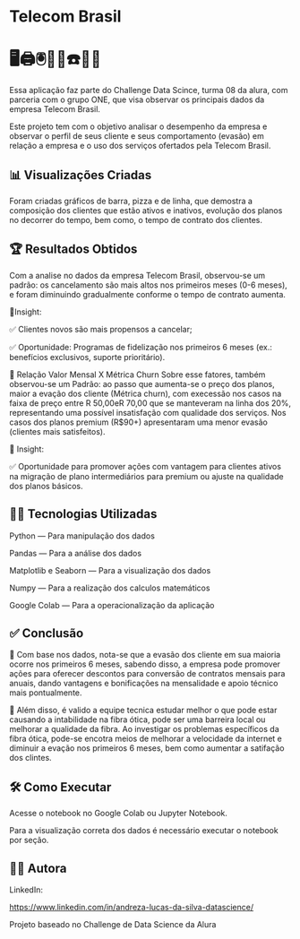 # Telecom Brasil
# 🖥️🖨️🖲️🎥📸☎️📲📞

Essa aplicação faz parte do Challenge Data Scince, turma 08 da alura, com parceria com o grupo ONE, que visa observar os principais dados da empresa Telecom Brasil.

Este projeto tem com o objetivo analisar o desempenho da empresa e observar o perfil de seus cliente e seus comportamento (evasão) em relação a empresa e o uso dos serviços ofertados pela Telecom Brasil.

## 📊 Visualizações Criadas
Foram criadas gráficos de barra, pizza e de linha, que demostra a composição dos clientes que estão ativos e inativos, evolução dos planos no decorrer do tempo, bem como, o tempo de contrato dos clientes.

## 🏆 Resultados Obtidos
Com a analise no dados da empresa Telecom Brasil, observou-se um padrão: os cancelamento são mais altos nos primeiros meses (0-6 meses), e foram diminuindo gradualmente conforme o tempo de contrato aumenta.

🌟Insight:

✅ Clientes novos são mais propensos a cancelar;


✅ Oportunidade: Programas de fidelização nos primeiros 6 meses (ex.: benefícios exclusivos, suporte prioritário).

🚀 Relação Valor Mensal X Métrica Churn
Sobre esse fatores, também observou-se um Padrão: ao passo que aumenta-se o preço dos planos, maior a evação dos cliente (Métrica churn), com execessão nos casos na faixa de preço entre R 50,00eR  70,00 que se manteveram na linha dos 20%, representando uma possível insatisfação com qualidade dos serviços. Nos casos dos planos premium (R$90+) apresentaram uma menor evasão (clientes mais satisfeitos).

🌟 Insight:

✅ Oportunidade para promover ações com vantagem para clientes ativos na migração de plano intermediários para premium ou ajuste na qualidade dos planos básicos.

## 👨‍💻 Tecnologias Utilizadas
Python — Para manipulação dos dados

Pandas — Para a análise dos dados

Matplotlib e Seaborn — Para a visualização dos dados

Numpy — Para a realização dos calculos matemáticos

Google Colab — Para a operacionalização da aplicação

## ✅ Conclusão
🏁 Com base nos dados, nota-se que a evasão dos cliente em sua maioria ocorre nos primeiros 6 meses, sabendo disso, a empresa pode promover ações para oferecer descontos para conversão de contratos mensais para anuais, dando vantagens e bonificações na mensalidade e apoio técnico mais pontualmente.

🏁 Além disso, é valido a equipe tecnica estudar melhor o que pode estar causando a intabilidade na fibra ótica, pode ser uma barreira local ou melhorar a qualidade da fibra. Ao investigar os problemas específicos da fibra ótica, pode-se encotra meios de melhorar a velocidade da internet e diminuir a evação nos primeiros 6 meses, bem como aumentar a satifação dos clintes.
## 🛠️ Como Executar
Acesse o notebook no Google Colab ou Jupyter Notebook.

Para a visualização correta dos dados é necessário executar o notebook por seção.

## 👩‍🎓 Autora
LinkedIn:

https://www.linkedin.com/in/andreza-lucas-da-silva-datascience/

Projeto baseado no Challenge de Data Science da Alura
